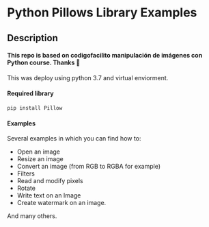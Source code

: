 # Python Pillows Library Examples

## Description

#### This repo is based on codigofacilito manipulación de imágenes con Python course. Thanks :blue_heart:

This was deploy using python 3.7 and virtual enviorment.

#### Required library

    pip install Pillow

#### Examples

Several examples in which you can find how to:
- Open an image
- Resize an image
- Convert an image (from RGB to RGBA for example)
- Filters
- Read and modify pixels
- Rotate
- Write text on an Image
- Create watermark on an image.

And many others.